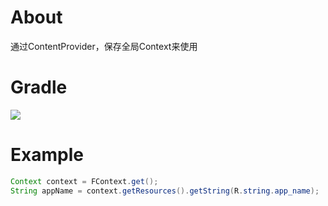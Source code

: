 # About
通过ContentProvider，保存全局Context来使用

# Gradle
[![](https://jitpack.io/v/zj565061763/context.svg)](https://jitpack.io/#zj565061763/context)

# Example
```java
Context context = FContext.get();
String appName = context.getResources().getString(R.string.app_name);
```